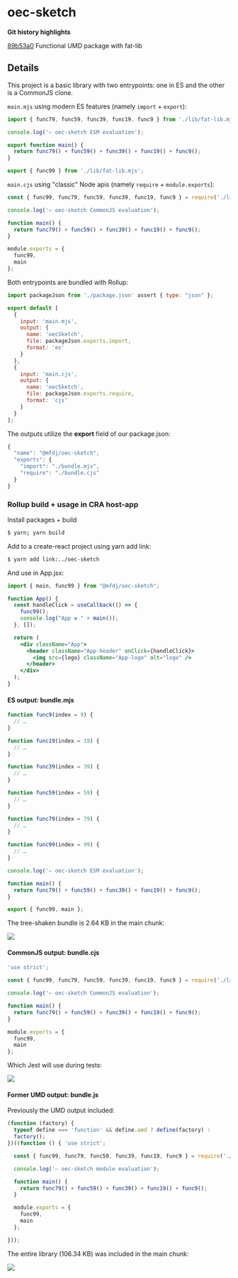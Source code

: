 # oec-sketch

**Git history highlights**

[89b53a0](https://github.com/mfdj/oec-sketch/tree/89b53a0915cff7c9a2bf96a427fe71fa59b8783a) Functional UMD package with fat-lib

## Details

This project is a basic library with two entrypoints: one in ES and the other is a CommonJS clone.

`main.mjs` using modern ES features (namely `import` + `export`):

```js
import { func79, func59, func39, func19, func9 } from './lib/fat-lib.mjs';

console.log('➳ oec-sketch ESM evaluation');

export function main() {
  return func79() + func59() + func39() + func19() + func9();
}

export { func99 } from './lib/fat-lib.mjs';
```

`main.cjs` using "classic" Node apis (namely `require` + `module.exports`):

```js
const { func99, func79, func59, func39, func19, func9 } = require('./lib/fat-lib.cjs');

console.log('➳ oec-sketch CommonJS evaluation');

function main() {
  return func79() + func59() + func39() + func19() + func9();
}

module.exports = {
  func99,
  main
};
```

Both entrypoints are bundled with Rollup:

```js
import packageJson from './package.json' assert { type: "json" };

export default [
  {
    input: 'main.mjs',
    output: {
      name: 'oecSketch',
      file: packageJson.exports.import,
      format: 'es'
    }
  },
  {
    input: 'main.cjs',
    output: {
      name: 'oecSketch',
      file: packageJson.exports.require,
      format: 'cjs'
    }
  }
];
```

The outputs utilize the **export** field of our package.json:

```js
{
  "name": "@mfdj/oec-sketch",
  "exports": {
    "import": "./bundle.mjs",
    "require": "./bundle.cjs"
  }
}
```

### Rollup build + usage in CRA host-app

Install packages + build

```sh
$ yarn; yarn build 
```

Add to a create-react project using yarn add link:

```sh
$ yarn add link:../oec-sketch
```

And use in App.jsx:

```jsx
import { main, func99 } from "@mfdj/oec-sketch";

function App() {
  const handleClick = useCallback(() => {
    func99();
    console.log("App ☢️ " + main());
  }, []);

  return (
    <div className="App">
      <header className="App-header" onClick={handleClick}>
        <img src={logo} className="App-logo" alt="logo" />
      </header>
    </div>
  );
}
```

#### ES output: bundle.mjs

```js
function func9(index = 9) {
  // …
}

function func19(index = 19) {
  // …
}

function func39(index = 39) {
  // …
}

function func59(index = 59) {
  // …
}

function func79(index = 79) {
  // …
}

function func99(index = 99) {
  // …
}

console.log('➳ oec-sketch ESM evaluation');

function main() {
  return func79() + func59() + func39() + func19() + func9();
}

export { func99, main };
```

The tree-shaken bundle is 2.64 KB in the main chunk:

<img src="docs/analyze-mjs-build.png" />

#### CommonJS output: bundle.cjs

```js
'use strict';

const { func99, func79, func59, func39, func19, func9 } = require('./lib/fat-lib.cjs');

console.log('➳ oec-sketch CommonJS evaluation');

function main() {
  return func79() + func59() + func39() + func19() + func9();
}

module.exports = {
  func99,
  main
};
```

Which Jest will use during tests:

<img src="docs/jest-using-cjs-export.png" />

#### Former UMD output: bundle.js

Previously the UMD output included:

```js
(function (factory) {
  typeof define === 'function' && define.amd ? define(factory) :
  factory();
})((function () { 'use strict';

  const { func99, func79, func59, func39, func19, func9 } = require('./lib/fat-lib.js');

  console.log('➳ oec-sketch module evaluation');

  function main() {
    return func79() + func59() + func39() + func19() + func9();
  }

  module.exports = {
    func99,
    main
  };

}));
```

The entire library (106.34 KB) was included in the main chunk:

<img src="docs/analyze-umd-build.png" />
